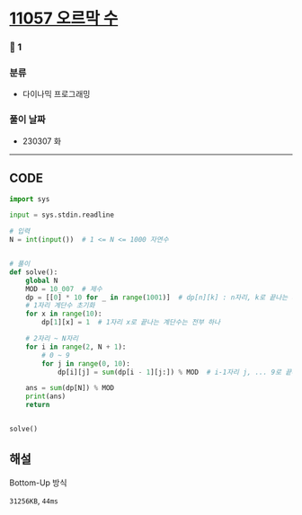 # [11057 오르막 수](https://www.acmicpc.net/problem/11057)

### 🥈 1

### 분류

- 다이나믹 프로그래밍

### 풀이 날짜

- 230307 화

---

## CODE

```python
import sys

input = sys.stdin.readline

# 입력
N = int(input())  # 1 <= N <= 1000 자연수


# 풀이
def solve():
    global N
    MOD = 10_007  # 제수
    dp = [[0] * 10 for _ in range(1001)]  # dp[n][k] : n자리, k로 끝나는 계단수
    # 1자리 계단수 초기화
    for x in range(10):
        dp[1][x] = 1  # 1자리 x로 끝나는 계단수는 전부 하나

    # 2자리 ~ N자리
    for i in range(2, N + 1):
        # 0 ~ 9
        for j in range(0, 10):
            dp[i][j] = sum(dp[i - 1][j:]) % MOD  # i-1자리 j, ... 9로 끝나는 계단수 개수 합

    ans = sum(dp[N]) % MOD
    print(ans)
    return


solve()

```

## 해설

Bottom-Up 방식

`31256KB`, `44ms`
